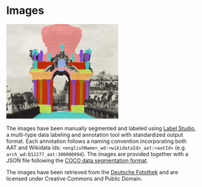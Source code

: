 # Images

<img src="figure-image.png" height="250"> 

The images have been manually segmented and labeled using [Label Studio](https://labelstud.io/), a multi-type data labeling and annotation tool with standardized output format.
Each annotation follows a naming convention incorporating both AAT and Wikidata ids:
`<englishName>_wd:<wikidataId>_aat:<aatId>` (e.g. `arch_wd:Q12277_aat:300000994`).
The images are provided together with a JSON file following the [COCO data segmentation format](https://cocodataset.org/#format-data).

The images have been retrieved from the [Deutsche Fotothek](https://www.deutschefotothek.de/) and are licensed under Creative Commons and Public Domain.
